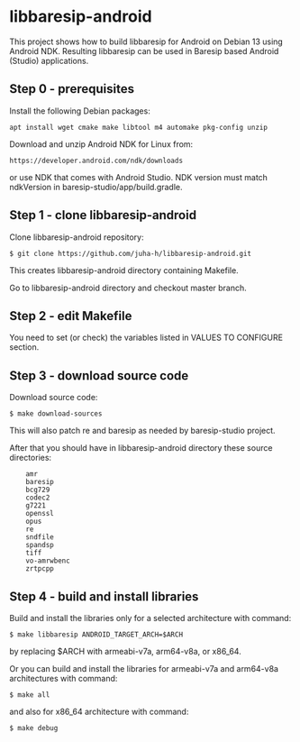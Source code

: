libbaresip-android
==================

This project shows how to build libbaresip for Android on Debian 13 using Android NDK. Resulting libbaresip can be used in Baresip based Android (Studio) applications.

## Step 0 - prerequisites

Install the following Debian packages:
```
apt install wget cmake make libtool m4 automake pkg-config unzip
```
Download and unzip Android NDK for Linux from:
```
https://developer.android.com/ndk/downloads
```
or use NDK that comes with Android Studio.  NDK version must match ndkVersion in baresip-studio/app/build.gradle.

## Step 1 - clone libbaresip-android

Clone libbaresip-android repository:
```
$ git clone https://github.com/juha-h/libbaresip-android.git
```
This creates libbaresip-android directory containing Makefile.

Go to libbaresip-android directory and checkout master branch.

## Step 2 - edit Makefile

You need to set (or check) the variables listed in VALUES TO CONFIGURE section.

## Step 3 - download source code

Download source code:
```
$ make download-sources
```
This will also patch re and baresip as needed by baresip-studio project.

After that you should have in libbaresip-android directory these source directories:
```
    amr
    baresip
    bcg729
    codec2
    g7221
    openssl
    opus
    re
    sndfile
    spandsp
    tiff
    vo-amrwbenc
    zrtpcpp
```

## Step 4 - build and install libraries

Build and install the libraries only for a selected architecture with command:
```
$ make libbaresip ANDROID_TARGET_ARCH=$ARCH
```
by replacing $ARCH with armeabi-v7a, arm64-v8a, or x86_64.

Or you can build and install the libraries for armeabi-v7a and arm64-v8a architectures with command:
```
$ make all
```
and also for x86_64 architecture with command:
```
$ make debug
```
